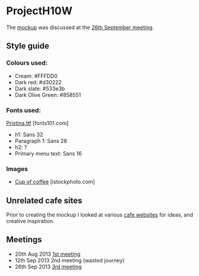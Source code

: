 # ProjectH10W

The [mockup](https://raw.github.com/jrobertson/projecth10w/master/mockup/home.png) was discussed at the [26th September meeting](https://github.com/jrobertson/projecth10w/blob/master/notes/notes260913.md). 

## Style guide

### Colours used:

* Cream: #FFFDD0
* Dark red: #d30222
* Dark slate: #533e3b
* Dark Olive Green: #858551

### Fonts used:
[Pristina.ttf](http://www.fonts101.com/fonts/view/Script/18715/Pristina.aspx) [fonts101.com]

* h1: Sans 32
* Paragraph 1: Sans 28
* h2: ?
* Primary menu text: Sans 16

### Images

* [Cup of coffee](http://www.istockphoto.com/stock-photo-14441713-cup-of-coffee.php?st=ba267d7) [istockphoto.com]

## Unrelated cafe sites

Prior to creating the mockup I looked at various [cafe websites](unrelated-cafe-websites.md) for ideas, and creative inspiration.

## Meetings

* 20th Aug 2013 [1st meeting](https://github.com/jrobertson/projecth10w/blob/master/deliverables.md)
* 12th Sep 2013 2nd meeting (wasted journey)
* 26th Sep 2013 [3rd meeting](https://github.com/jrobertson/projecth10w/blob/master/notes/notes260913.md)

